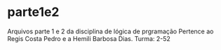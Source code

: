 # parte1e2
Arquivos parte 1 e 2 da disciplina de lógica de prgramação 
Pertence ao Regis Costa Pedro e a Hemili Barbosa Dias. Turma: 2-52
